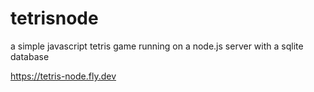 # tetrisnode

a simple javascript tetris game running on a node.js server with a sqlite database

https://tetris-node.fly.dev
